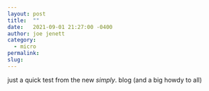 ```yaml
---
layout: post
title:  ""
date:   2021-09-01 21:27:00 -0400
author: joe jenett
category:
  - micro
permalink:
slug:
---
```

just a quick test from the new _simply_. blog (and a big howdy to all)